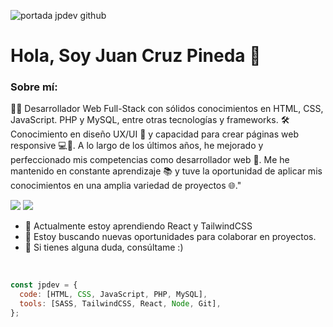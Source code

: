 ![portada jpdev github](https://github.com/juancpdev/Sobre-mi/assets/102560793/4fbfa028-0207-41c9-9b2e-6c20e36446c7)

# Hola, Soy Juan Cruz Pineda 👋

### Sobre mí:
👨‍💻 Desarrollador Web Full-Stack con sólidos conocimientos en HTML, CSS, JavaScript. PHP y MySQL, entre otras tecnologías y frameworks. 🛠️ Conocimiento en diseño UX/UI 🎨 y capacidad para crear páginas web responsive 💻📱. A lo largo de los últimos años, he mejorado y perfeccionado mis competencias como desarrollador web 🚀. Me he mantenido en constante aprendizaje 📚 y tuve la oportunidad de aplicar mis conocimientos en una amplia variedad de proyectos 🌐."

[<img src="https://img.shields.io/badge/linkedin-%230077B5.svg?&style=for-the-badge&logo=linkedin&logoColor=white">](https://www.linkedin.com/in/juancpdev/)
[<img src="https://img.shields.io/badge/Portfolio-%23000000.svg?&style=for-the-badge">](https://www.jpdev.site/)

- 🌱 Actualmente estoy aprendiendo React y TailwindCSS
- 👯 Estoy buscando nuevas oportunidades para colaborar en proyectos.
- 💬 Si tienes alguna duda, consúltame :)
<br/>

```js
const jpdev = {
  code: [HTML, CSS, JavaScript, PHP, MySQL],
  tools: [SASS, TailwindCSS, React, Node, Git],
};
```




